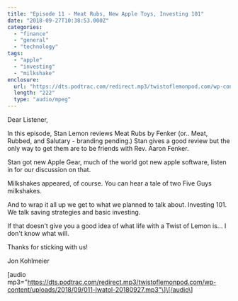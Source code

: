 ```yaml
---
title: "Episode 11 - Meat Rubs, New Apple Toys, Investing 101"
date: "2018-09-27T10:38:53.000Z"
categories: 
  - "finance"
  - "general"
  - "technology"
tags: 
  - "apple"
  - "investing"
  - "milkshake"
enclosure: 
  url: "https://dts.podtrac.com/redirect.mp3/twistoflemonpod.com/wp-content/uploads/2018/09/011-lwatol-20180927.mp3"
  length: "222"
  type: "audio/mpeg"
---
```


Dear Listener,

In this episode, Stan Lemon reviews Meat Rubs by Fenker (or.. Meat, Rubbed, and Salutary - branding pending.) Stan gives a good review but the only way to get them are to be friends with Rev. Aaron Fenker.

Stan got new Apple Gear, much of the world got new apple software, listen in for our discussion on that.

Milkshakes appeared, of course. You can hear a tale of two Five Guys milkshakes.

And to wrap it all up we get to what we planned to talk about. Investing 101. We talk saving strategies and basic investing.

If that doesn't give you a good idea of what life with a Twist of Lemon is... I don't know what will.

Thanks for sticking with us!

Jon Kohlmeier

\[audio mp3="https://dts.podtrac.com/redirect.mp3/twistoflemonpod.com/wp-content/uploads/2018/09/011-lwatol-20180927.mp3"\]\[/audio\]

